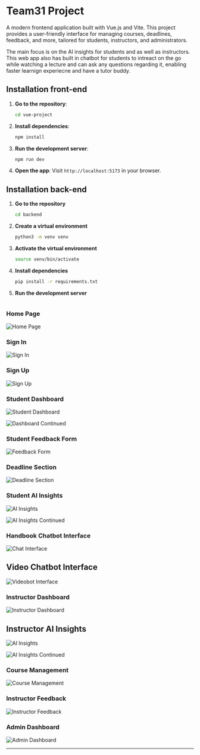# Team31 Project

A modern frontend application built with Vue.js and Vite. This project provides a user-friendly interface for managing courses, deadlines, feedback, and more, tailored for students, instructors, and administrators.

The main focus is on the AI insights for students and as well as instructors. This web app also has built in chatbot for students to intreact on the go while watching a lecture and can ask any questions regarding it, enabling faster learnign experiecne and have a tutor buddy.

## Installation front-end

1. **Go to the repository**:
   ```bash
   cd vue-project
   ```

2. **Install dependencies**:
   ```bash
   npm install
   ```

3. **Run the development server**:
   ```bash
   npm run dev
   ```

4. **Open the app**:
   Visit `http://localhost:5173` in your browser.

## Installation back-end

1. **Go to the repository**
    ```bash
   cd backend
   ```

2. **Create a virtual environment**
   ```bash
   python3 -m venv venv
   ```

3. **Activate the virtual environment**
   ```bash
   source venv/bin/activate
   ```

4. **Install dependencies**
   ```bash
   pip install -r requirements.txt
   ```

5. **Run the development server**
   ```python3 app.py
   ```

### Home Page
![Home Page](./Samples/home.png)

### Sign In
![Sign In](./Samples/signin.png)

### Sign Up
![Sign Up](./Samples/signup.png)

### Student Dashboard
![Student Dashboard](./Samples/student-dashboard.png)

![Dashboard Continued](./Samples/student-dashboard-continued.png)

### Student Feedback Form
![Feedback Form](./Samples/feedback-students.png)

### Deadline Section
![Deadline Section](./Samples/deadline.png)

### Student AI Insights
![AI Insights](./Samples/student-insights.png)

![AI Insights Continued](./Samples/student-insights-continued.png)

### Handbook Chatbot Interface
![Chat Interface](./Samples/Generic-chatbot.png)

## Video Chatbot Interface
![Videobot Interface](./Samples/videobot.png)

### Instructor Dashboard
![Instructor Dashboard](./Samples/instructor-dashboard.png)

## Instructor AI Insights
![AI Insights](./Samples/instructor-insights.png)

![AI Insights Continued](./Samples/instructor-insights-continued.png)

### Course Management
![Course Management](./Samples/course-resources.png)

### Instructor Feedback
![Instructor Feedback](./Samples/instructor-feedback.png)

### Admin Dashboard
![Admin Dashboard](./Samples/admin-dashboard.png)

---

